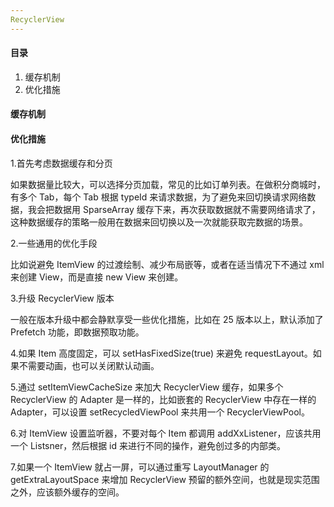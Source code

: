 ```yaml
---
RecyclerView
---
```


#### 目录

1. 缓存机制
2. 优化措施

#### 缓存机制

#### 优化措施

1.首先考虑数据缓存和分页

如果数据量比较大，可以选择分页加载，常见的比如订单列表。在做积分商城时，有多个 Tab，每个 Tab 根据 typeId 来请求数据，为了避免来回切换请求网络数据，我会把数据用 SparseArray 缓存下来，再次获取数据就不需要网络请求了，这种数据缓存的策略一般用在数据来回切换以及一次就能获取完数据的场景。

2.一些通用的优化手段

比如说避免 ItemView 的过渡绘制、减少布局嵌等，或者在适当情况下不通过 xml 来创建 View，而是直接 new View 来创建。

3.升级 RecyclerView 版本

一般在版本升级中都会静默享受一些优化措施，比如在 25 版本以上，默认添加了 Prefetch 功能，即数据预取功能。

4.如果 Item 高度固定，可以 setHasFixedSize(true) 来避免 requestLayout。如果不需要动画，也可以关闭默认动画。

5.通过 setItemViewCacheSize 来加大 RecyclerView 缓存，如果多个 RecyclerView 的 Adapter 是一样的，比如嵌套的 RecyclerView 中存在一样的 Adapter，可以设置 setRecycledViewPool 来共用一个 RecyclerViewPool。

6.对 ItemView 设置监听器，不要对每个 Item 都调用 addXxListener，应该共用一个 Listsner，然后根据 id 来进行不同的操作，避免创过多的内部类。

7.如果一个 ItemView 就占一屏，可以通过重写 LayoutManager 的 getExtraLayoutSpace 来增加 RecyclerView 预留的额外空间，也就是现实范围之外，应该额外缓存的空间。